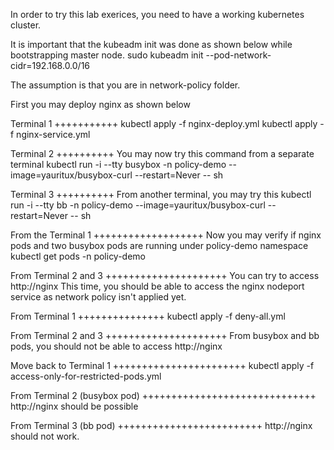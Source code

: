 In order to try this lab exerices, you need to have a working kubernetes cluster.

It is important that the kubeadm init was done as shown below while bootstrapping master node.
sudo kubeadm init --pod-network-cidr=192.168.0.0/16

The assumption is that you are in network-policy folder.

First you may deploy nginx as shown below

Terminal  1
+++++++++++
kubectl apply -f nginx-deploy.yml
kubectl apply -f nginx-service.yml

Terminal 2
++++++++++
You may now try this command from a separate terminal
kubectl run -i --tty busybox -n policy-demo --image=yauritux/busybox-curl --restart=Never -- sh

Terminal 3
++++++++++
From another terminal, you may try this
kubectl run -i --tty bb -n policy-demo --image=yauritux/busybox-curl --restart=Never -- sh


From the Terminal 1
+++++++++++++++++++
Now you may verify if nginx pods and two busybox pods are running under policy-demo namespace
kubectl get pods -n policy-demo

From Terminal 2 and 3
+++++++++++++++++++++
You can try to access http://nginx
This time, you should be able to access the nginx nodeport service as network policy isn't applied yet.

From Terminal 1
+++++++++++++++
kubectl apply -f deny-all.yml

From Terminal 2 and 3
+++++++++++++++++++++
From busybox and bb pods, you should not be able to access http://nginx

Move back to Terminal 1
+++++++++++++++++++++++
kubectl apply -f access-only-for-restricted-pods.yml

From  Terminal 2 (busybox pod)
++++++++++++++++++++++++++++++
http://nginx should be possible

From Terminal 3 (bb pod)
+++++++++++++++++++++++++
http://nginx should not work.

